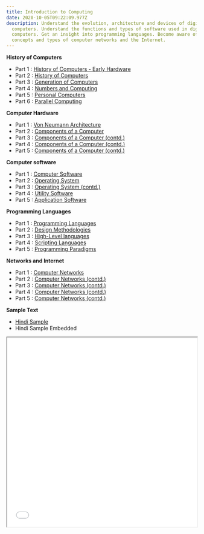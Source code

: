 ```yaml
---
title: Introduction to Computing
date: 2020-10-05T09:22:09.977Z
description: Understand the evolution, architecture and devices of digital
  computers. Understand the functions and types of software used in digital
  computers. Get an insight into programming languages. Become aware of the
  concepts and types of computer networks and the Internet.
---
```

**History of Computers**

* Part 1 : [History of Computers - Early Hardware](pdfs/Unit-1-Class-01.pdf)
* Part 2 : [History of Computers](pdfs/Unit-1-Class-02.pdf)
* Part 3 : [Generation of Computers](pdfs/Unit-1-Class-03.pdf)
* Part 4 : [Numbers and Computing](pdfs/Unit-1-Class-04.pdf)
* Part 5 : [Personal Computers](pdfs/Unit-1-Class-05.pdf)
* Part 6 : [Parallel Computing](pdfs/Unit-1-Class-06.pdf)

**Computer Hardware**

* Part 1 : [Von Neumann Architecture](pdfs/Unit-2-Class-01.pdf)
* Part 2 : [Components of a Computer](pdfs/Unit-2-Class-02.pdf)
* Part 3 : [Components of a Computer (contd.)](pdfs/Unit-2-Class-03.pdf)
* Part 4 : [Components of a Computer (contd.)](pdfs/Unit-2-Class-04.pdf)
* Part 5 : [Components of a Computer (contd.)](pdfs/Unit-2-Class-05a.pdf)

**Computer software**

* Part 1 : [Computer Software](pdfs/Unit-3-Class-01.pdf)
* Part 2 : [Operating System](pdfs/Unit-3-Class-02.pdf)
* Part 3 : [Operating System (contd.)](pdfs/Unit-3-Class-03.pdf)
* Part 4 : [Utility Software](pdfs/Unit-3-Class-04.pdf)
* Part 5 : [Application Software](pdfs/Unit-3-Class-05a.pdf)

**Programming Languages**

* Part 1 : [Programming Languages](pdfs/Unit-4-Class-01.pdf)
* Part 2 : [Design Methodologies](pdfs/Unit-4-Class-02.pdf)
* Part 3 : [High-Level languages](pdfs/Unit-4-Class-03.pdf)
* Part 4 : [Scripting Languages](pdfs/Unit-4-Class-04.pdf)
* Part 5 : [Programming Paradigms](pdfs/Unit-4-Class-05.pdf)

**Networks and Internet**

* Part 1 : [Computer Networks](pdfs/Unit-5-Class-01.pdf)
* Part 2 : [Computer Networks (contd.)](pdfs/Unit-5-Class-02.pdf)
* Part 3 : [Computer Networks (contd.)](pdfs/Unit-5-Class-03.pdf) 
* Part 4 : [Computer Networks (contd.)](pdfs/Unit-5-Class-04.pdf)
* Part 5 : [Computer Networks (contd.)](pdfs/Unit-5-Class-05.pdf)

**Sample Text**

* [Hindi Sample](pdfs/36_wide_layout_new.pdf)
* Hindi Sample Embedded
<iframe src="/pdfs/36_wide_layout_new.pdf" width="100%" height="500px" />
* The End